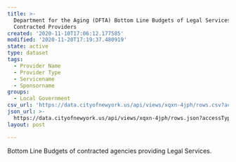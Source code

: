 ```yaml
---
title: >-
  Department for the Aging (DFTA) Bottom Line Budgets of Legal Services
  Contracted Providers
created: '2020-11-10T17:06:12.177585'
modified: '2020-11-20T17:19:37.480919'
state: active
type: dataset
tags:
  - Provider Name
  - Provider Type
  - Servicename
  - Sponsorname
groups:
  - Local Government
csv_url: 'https://data.cityofnewyork.us/api/views/xqxn-4jph/rows.csv?accessType=DOWNLOAD'
json_url: >-
  https://data.cityofnewyork.us/api/views/xqxn-4jph/rows.json?accessType=DOWNLOAD
layout: post

---
```

Bottom Line Budgets of contracted agencies providing Legal Services.
